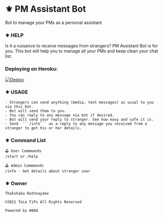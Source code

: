 # ⚜️ PM Assistant Bot
Bot to manage your PMs as a personal assistant
### ⚜️ HELP
Is it a nuisance to receive messages from strangers? PM Assistant Bot is for you. 
This bot will help you to manage all your PMs and keep clean your chat list.
### Deploying on Heroku:

[![Deploy](https://www.herokucdn.com/deploy/button.svg)](https://heroku.com/deploy?template=https://github.com/Thakshaka/PMAssistantTeLeTiPs)

### ⚜️ USAGE

```
- Strangers can send anything (media, text messages) as usual to you via this bot.
- Bot will send them to you.
- You can reply to any message via bot if desired.
- Bot will send your reply to stranger. See how easy and safe it is.
- Send  ```/info``` as a reply to any message you received from a stranger to get his or her details.
```

### ⚜️ Command  List 

```
🕹 User Commmands
/start or /help

🕹 Admin Commmands
/info - Get details about stranger user
```

### ⚜️ Owner

```
Thakshaka Rathnayake 
 
©️2021 TeLe TiPs All Rights Reserved
 
Powered by #AAQ
```
